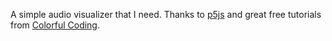 A simple audio visualizer that I need. Thanks to [p5js](https://p5js.org/) and great free tutorials from [Colorful Coding](https://www.youtube.com/watch?v=uk96O7N1Yo0).
